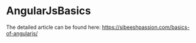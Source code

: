 # AngularJsBasics

The detailed article can be found here: https://sibeeshpassion.com/basics-of-angularjs/
